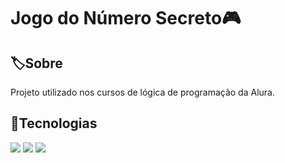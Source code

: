 <h1>Jogo do Número Secreto🎮</h1>

<h2>🏷️Sobre</h2>
<p>Projeto utilizado nos cursos de lógica de programação da Alura.</p>

## 🚀Tecnologias
<div>
  <img src="https://img.shields.io/badge/HTML-239120?style=for-the-badge&logo=html5&logoColor=white">
  <img src="https://img.shields.io/badge/CSS-239120?&style=for-the-badge&logo=css3&logoColor=white">
  <img src="https://img.shields.io/badge/JavaScript-F7DF1E?style=for-the-badge&logo=javascript&logoColor=black">
</div>
